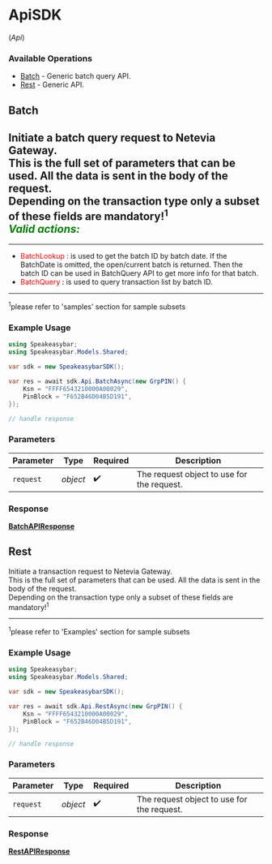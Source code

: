 # ApiSDK
(*Api*)

### Available Operations

* [Batch](#batch) - Generic batch query API.
* [Rest](#rest) - Generic API.

## Batch

Initiate a batch query request to Netevia Gateway.<br>
This is the full set of parameters that can be used. All the data is sent in the body of the request.<br>
Depending on the transaction type only a subset of these fields are mandatory!<sup>1</sup><br>
***<span style="color:green">Valid actions:</span>***  
---  
___
- <span style="color:red">BatchLookup</span> : is used to get the batch ID by batch date.  If the BatchDate is omitted, the open/current batch is returned. Then the batch ID can be used in BatchQuery API to get more info for that batch.  
- <span style="color:red">BatchQuery</span> : is used to query transaction list by batch ID.  
<hr>
<sup>1</sup>please refer to 'samples' section for sample subsets 


### Example Usage

```csharp
using Speakeasybar;
using Speakeasybar.Models.Shared;

var sdk = new SpeakeasybarSDK();

var res = await sdk.Api.BatchAsync(new GrpPIN() {
    Ksn = "FFFF6543210000A00029",
    PinBlock = "F652B46D04B5D191",
});

// handle response
```

### Parameters

| Parameter                                  | Type                                       | Required                                   | Description                                |
| ------------------------------------------ | ------------------------------------------ | ------------------------------------------ | ------------------------------------------ |
| `request`                                  | *object*                                   | :heavy_check_mark:                         | The request object to use for the request. |


### Response

**[BatchAPIResponse](../../models/operations/BatchAPIResponse.md)**


## Rest

Initiate a transaction request to Netevia Gateway.<br>
This is the full set of parameters that can be used. All the data is sent in the body of the request.<br>
Depending on the transaction type only a subset of these fields are mandatory!<sup>1</sup><br>
<hr>
<sup>1</sup>please refer to 'Examples' section for sample subsets  


### Example Usage

```csharp
using Speakeasybar;
using Speakeasybar.Models.Shared;

var sdk = new SpeakeasybarSDK();

var res = await sdk.Api.RestAsync(new GrpPIN() {
    Ksn = "FFFF6543210000A00029",
    PinBlock = "F652B46D04B5D191",
});

// handle response
```

### Parameters

| Parameter                                  | Type                                       | Required                                   | Description                                |
| ------------------------------------------ | ------------------------------------------ | ------------------------------------------ | ------------------------------------------ |
| `request`                                  | *object*                                   | :heavy_check_mark:                         | The request object to use for the request. |


### Response

**[RestAPIResponse](../../models/operations/RestAPIResponse.md)**

